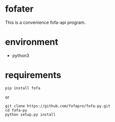 # fofater
This is a convenience fofa-api program.

# environment
* python3

# requirements
```
pip install fofa
```
or
```
git clone https://github.com/fofapro/fofa-py.git
cd fofa-py   
python setup.py install
```
